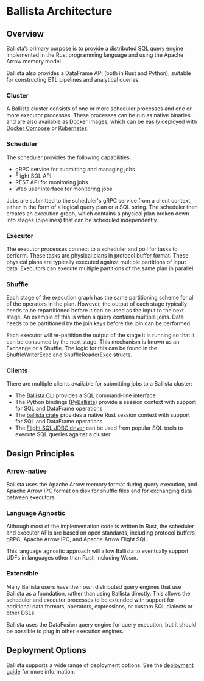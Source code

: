 <!---
  Licensed to the Apache Software Foundation (ASF) under one
  or more contributor license agreements.  See the NOTICE file
  distributed with this work for additional information
  regarding copyright ownership.  The ASF licenses this file
  to you under the Apache License, Version 2.0 (the
  "License"); you may not use this file except in compliance
  with the License.  You may obtain a copy of the License at

    http://www.apache.org/licenses/LICENSE-2.0

  Unless required by applicable law or agreed to in writing,
  software distributed under the License is distributed on an
  "AS IS" BASIS, WITHOUT WARRANTIES OR CONDITIONS OF ANY
  KIND, either express or implied.  See the License for the
  specific language governing permissions and limitations
  under the License.
-->

# Ballista Architecture

## Overview

Ballista’s primary purpose is to provide a distributed SQL query engine implemented in the Rust programming
language and using the Apache Arrow memory model.

Ballista also provides a DataFrame API (both in Rust and Python), suitable for constructing ETL pipelines and
analytical queries.

### Cluster

A Ballista cluster consists of one or more scheduler processes and one or more executor processes. These processes
can be run as native binaries and are also available as Docker Images, which can be easily deployed with
[Docker Compose](https://arrow.apache.org/ballista/user-guide/deployment/docker-compose.html) or
[Kubernetes](https://arrow.apache.org/ballista/user-guide/deployment/kubernetes.html).

### Scheduler

The scheduler provides the following capabilities:

- gRPC service for submitting and managing jobs
- Flight SQL API
- REST API for monitoring jobs
- Web user interface for monitoring jobs

Jobs are submitted to the scheduler's gRPC service from a client context, either in the form of a logical query
plan or a SQL string. The scheduler then creates an execution graph, which contains a physical plan broken down into
stages (pipelines) that can be scheduled independently.

### Executor

The executor processes connect to a scheduler and poll for tasks to perform. These tasks are physical plans in
protocol buffer format. These physical plans are typically executed against multiple partitions of input data. Executors
can execute multiple partitions of the same plan in parallel.

### Shuffle

Each stage of the execution graph has the same partitioning scheme for all of the operators in the plan. However,
the output of each stage typically needs to be repartitioned before it can be used as the input to the next stage. An
example of this is when a query contains multiple joins. Data needs to be partitioned by the join keys before the join
can be performed.

Each executor will re-partition the output of the stage it is running so that it can be consumed by the next
stage. This mechanism is known as an Exchange or a Shuffle. The logic for this can be found in the ShuffleWriterExec
and ShuffleReaderExec structs.

### Clients

There are multiple clients available for submitting jobs to a Ballista cluster:

- The [Ballista CLI](https://github.com/apache/arrow-ballista/tree/main/ballista-cli) provides a SQL command-line interface
- The Python bindings ([PyBallista](https://github.com/apache/arrow-ballista/tree/main/python)) provide a session context with support for SQL and DataFrame operations
- The [ballista crate](https://crates.io/crates/ballista) provides a native Rust session context with support for SQL and DataFrame operations
- The [Flight SQL JDBC driver](https://arrow.apache.org/docs/java/flight_sql_jdbc_driver.html) can be used from popular SQL tools to execute SQL queries against a cluster

## Design Principles

### Arrow-native

Ballista uses the Apache Arrow memory format during query execution, and Apache Arrow IPC format on disk for
shuffle files and for exchanging data between executors.

### Language Agnostic

Although most of the implementation code is written in Rust, the scheduler and executor APIs are based on open
standards, including protocol buffers, gRPC, Apache Arrow IPC, and Apache Arrow Flight SQL.

This language agnostic approach will allow Ballista to eventually support UDFs in languages other than Rust,
including Wasm.

### Extensible

Many Ballista users have their own distributed query engines that use Ballista as a foundation, rather than
using Ballista directly. This allows the scheduler and executor processes to be extended with support for
additional data formats, operators, expressions, or custom SQL dialects or other DSLs.

Ballista uses the DataFusion query engine for query execution, but it should be possible to plug in other execution
engines.

## Deployment Options

Ballista supports a wide range of deployment options. See the [deployment guide](./deployment) for more information.
